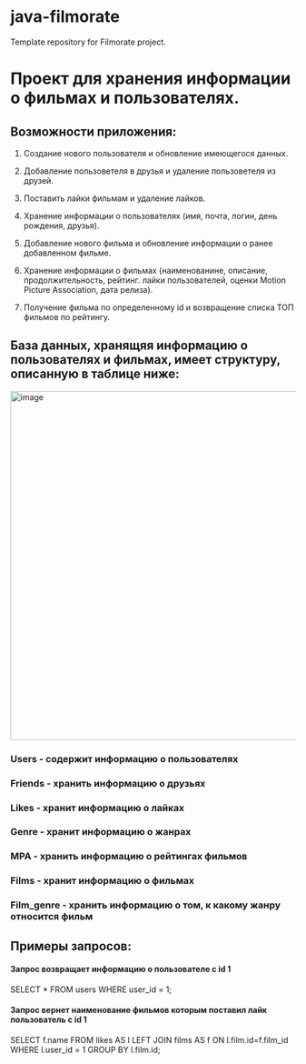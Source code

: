 # java-filmorate
Template repository for Filmorate project.

# Проект для хранения информации о фильмах и пользователях.

## Возможности приложения:

1. Создание нового пользователя и обновление имеющегося данных.

2. Добавление пользоветеля в друзья и удаление пользоветеля из друзей.

3. Поставить лайки фильмам и удаление лайков.
 
4. Хранение информации о пользователях (имя, почта, логин, день рождения, друзья).

5. Добавление нового фильма и обновление информации о ранее добавленном фильме.
 
6. Хранение информации о фильмах (наименованине, описание, продолжительность, рейтинг. лайки пользователей, оценки Motion Picture Association, дата релиза).

7. Получение фильма по определенному id и возвращение списка ТОП фильмов по рейтингу.

## База данных, хранящяя информацию о пользователях и фильмах, имеет структуру, описанную в таблице ниже:

<img width="614" alt="image" src="https://github.com/AlexPicachu/java-filmorate/assets/127660596/5a25de4e-a52e-4ea9-a4e0-99a7f4336b2e">


### Users - содержит информацию о пользователях

### Friends - хранить информацию о друзьях

### Likes - хранит информацию о лайках

### Genre - хранит информацию о жанрах 

### MPA - хранить информацию о рейтингах фильмов

### Films - хранит информацию о фильмах

### Film_genre - хранить информацию о том, к какому жанру относится фильм

## Примеры запросов:

#### Запрос возвращает информацию о пользователе с id 1

SELECT *
FROM users
WHERE user_id = 1;

#### Запрос вернет наименование фильмов которым поставил лайк пользователь с id 1

SELECT 
f.name
FROM likes AS l 
LEFT JOIN films AS f ON l.film.id=f.film_id
WHERE l.user_id = 1
GROUP BY l.film.id;

